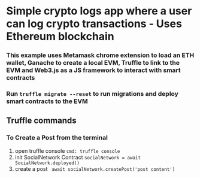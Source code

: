 # Simple crypto logs app where a user can log crypto transactions - Uses Ethereum blockchain
### <p>This example uses Metamask chrome extension to load an ETH wallet, Ganache to create a local EVM, Truffle to link to the EVM and Web3.js as a JS framework to interact with smart contracts</p>

### Run `truffle migrate --reset` to run migrations and deploy smart contracts to the EVM


## Truffle commands
### To Create a Post from the terminal
1. open truffle console 
    `cmd: truffle console`
2. init SocialNetwork Contract
    `socialNetwork = await SocialNetwork.deployed()`
3. create a post
   ` await socialNetwork.createPost('post content')`